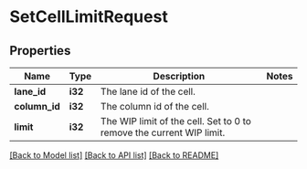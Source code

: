 # SetCellLimitRequest

## Properties

Name | Type | Description | Notes
------------ | ------------- | ------------- | -------------
**lane_id** | **i32** | The lane id of the cell. | 
**column_id** | **i32** | The column id of the cell. | 
**limit** | **i32** | The WIP limit of the cell. Set to 0 to remove the current WIP limit. | 

[[Back to Model list]](../README.md#documentation-for-models) [[Back to API list]](../README.md#documentation-for-api-endpoints) [[Back to README]](../README.md)


